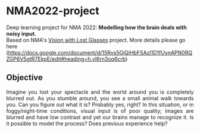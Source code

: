# NMA2022-project
Deep learning project for NMA 2022: **Modelling how the brain deals with noisy input.** <br/>
Based on NMA's [Vision with Lost Glasses](https://deeplearning.neuromatch.io/projects/Neuroscience/blurry_vision.html) project. More details please go here (https://docs.google.com/document/d/15Rvs5GjQjHbFSAzl1D1fUynAPN0RQZGP6V5gtR7EkpE/edit#heading=h.vl6rn3oq6crb)

## Objective

<p align="justify"> Imagine you lost your spectacle and the world around you is completely blurred out. As you stumble around, you see a small animal walk towards you. Can you figure out what it is? Probably yes, right? In this situation, or in foggy/night-time conditions, visual input is of poor quality; images are blurred and have low contrast and yet our brains manage to recognize it. Is it possible to model the process? Does previous experience help? </p>
